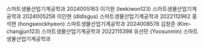 



  스마트생물산업기계공학과 2024005163 이기원 (leekiwon123)
  스마트생물산업기계공학과 2024005258 이인현 (dldlsgus)
  스마트생물산업기계공학과 2022112962 홍석현 (hongseockhyeon)
  스마트생물산업기계공학과 2024008578 김창준 (Kim-changjun123)
  스마트생물산업기계공학과 2022115398 유선민 (Yoosunmin)
  스마트생물산업기계공학과
